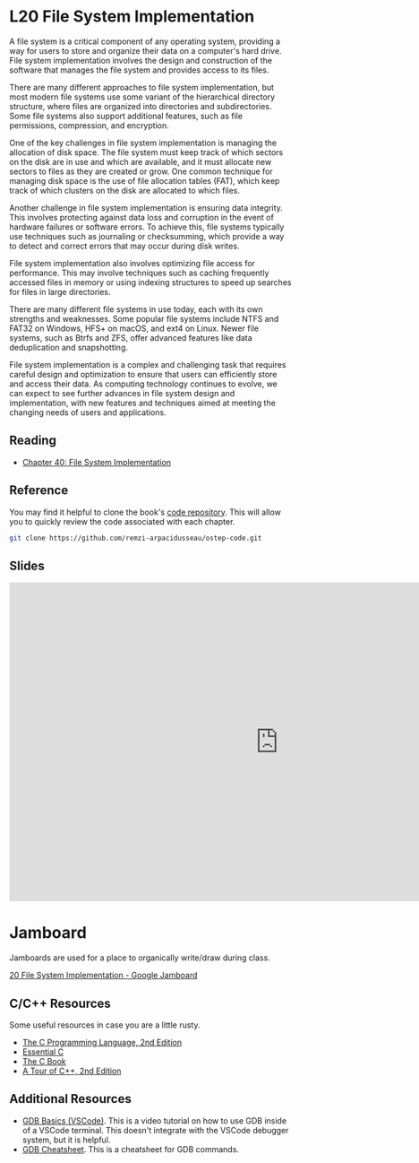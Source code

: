 # L20 File System Implementation

A file system is a critical component of any operating system, providing a way for users to store and organize their data on a computer's hard drive. File system implementation involves the design and construction of the software that manages the file system and provides access to its files.

There are many different approaches to file system implementation, but most modern file systems use some variant of the hierarchical directory structure, where files are organized into directories and subdirectories. Some file systems also support additional features, such as file permissions, compression, and encryption.

One of the key challenges in file system implementation is managing the allocation of disk space. The file system must keep track of which sectors on the disk are in use and which are available, and it must allocate new sectors to files as they are created or grow. One common technique for managing disk space is the use of file allocation tables (FAT), which keep track of which clusters on the disk are allocated to which files.

Another challenge in file system implementation is ensuring data integrity. This involves protecting against data loss and corruption in the event of hardware failures or software errors. To achieve this, file systems typically use techniques such as journaling or checksumming, which provide a way to detect and correct errors that may occur during disk writes.

File system implementation also involves optimizing file access for performance. This may involve techniques such as caching frequently accessed files in memory or using indexing structures to speed up searches for files in large directories.

There are many different file systems in use today, each with its own strengths and weaknesses. Some popular file systems include NTFS and FAT32 on Windows, HFS+ on macOS, and ext4 on Linux. Newer file systems, such as Btrfs and ZFS, offer advanced features like data deduplication and snapshotting.

File system implementation is a complex and challenging task that requires careful design and optimization to ensure that users can efficiently store and access their data. As computing technology continues to evolve, we can expect to see further advances in file system design and implementation, with new features and techniques aimed at meeting the changing needs of users and applications.

## Reading

- [Chapter 40: File System Implementation](https://pages.cs.wisc.edu/~remzi/OSTEP/file-implementation.pdf)

## Reference

You may find it helpful to clone the book's [code repository](https://github.com/remzi-arpacidusseau/ostep-code). This will allow you to quickly review the code associated with each chapter.

```bash
git clone https://github.com/remzi-arpacidusseau/ostep-code.git
```

## Slides

<iframe src="https://docs.google.com/presentation/d/e/2PACX-1vRV2ZilvmJIxztixhPL2jEfWiLG4fURtrNhaMMRinqJ4zXjD8gimq_oBmTu9OTq3DrR1wfBSWZQXWAd/embed?start=false&loop=false&delayms=3000" frameborder="0" width="960" height="569" allowfullscreen="true" mozallowfullscreen="true" webkitallowfullscreen="true"></iframe>

# Jamboard

Jamboards are used for a place to organically write/draw during class.

[20 File System Implementation - Google Jamboard](https://jamboard.google.com/d/17-FK9IzIl6wGftBEjZWwOrAQAf7A8rzbcIJOOlB6C9E/edit?usp=share_link)

## C/C++ Resources

Some useful resources in case you are a little rusty.

- [The C Programming Language, 2nd Edition](https://umass-cs-377.github.io/resources/the-c-programming-language.pdf)
- [Essential C](https://umass-cs-377.github.io/resources/essential-c.pdf)
- [The C Book](https://publications.gbdirect.co.uk//c_book)
- [A Tour of C++, 2nd Edition](https://umass-cs-377.github.io/resources/a-tour-of-c++-2nd.pdf)

## Additional Resources

- [GDB Basics (VSCode)](https://youtu.be/u6iXfpBDU3w). This is a video tutorial on how to use GDB inside of a VSCode terminal. This doesn't integrate with the VSCode debugger system, but it is helpful.
- [GDB Cheatsheet](https://darkdust.net/files/GDB%20Cheat%20Sheet.pdf). This is a cheatsheet for GDB commands.